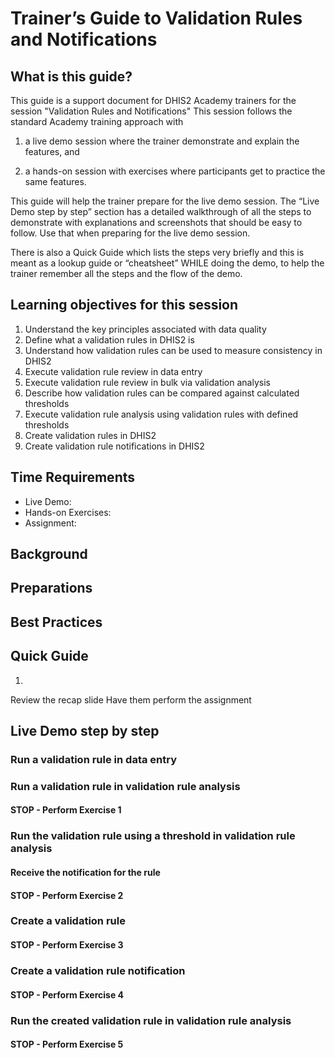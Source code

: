 # Trainer’s Guide to Validation Rules and Notifications

## What is this guide?

This guide is a support document for DHIS2 Academy trainers for the session "Validation Rules and Notifications" This session follows the standard Academy training approach with 

1. a live demo session where the trainer demonstrate and explain the features, and 
   
2. a hands-­on session with exercises where participants get to practice the same features.

This guide will help the trainer​ prepare​​ for the live demo session. The “Live Demo step by step” section has a detailed walkthrough of all the steps to demonstrate with explanations and screenshots that should be easy to follow. Use that when preparing for the live demo session.

There is also a Quick Guide which lists the steps very briefly and this is meant as a lookup guide or “cheatsheet” WHILE doing the demo, to help the trainer remember all the steps and the flow of the demo.

## Learning objectives for this session

1. Understand the key principles associated with data quality
2. Define what a validation rules in DHIS2 is
3. Understand how validation rules can be used to measure consistency in DHIS2
4. Execute validation rule review in data entry
5. Execute validation rule review in bulk via validation analysis
6. Describe how validation rules can be compared against calculated thresholds
7. Execute validation rule analysis using validation rules with defined thresholds
8. Create validation rules in DHIS2
9. Create validation rule notifications in DHIS2

   
## Time Requirements

- Live Demo: 
- Hands-on Exercises: 
- Assignment: 

## Background



## Preparations



## Best Practices



## Quick Guide

1.
Review the recap slide
Have them perform the assignment

## Live Demo step by step

### Run a validation rule in data entry

### Run a validation rule in validation rule analysis

#### STOP - Perform Exercise 1

### Run the validation rule using a threshold in validation rule analysis

#### Receive the notification for the rule

#### STOP - Perform Exercise 2

### Create a validation rule

#### STOP - Perform Exercise 3

### Create a validation rule notification

#### STOP - Perform Exercise 4

### Run the created validation rule in validation rule analysis

#### STOP - Perform Exercise 5